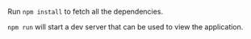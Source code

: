 Run `npm install` to fetch all the dependencies.

`npm run` will start a dev server that can be used to view the application.
